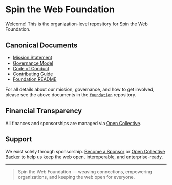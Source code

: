 
# Spin the Web Foundation

Welcome! This is the organization-level repository for Spin the Web Foundation.

## Canonical Documents

- [Mission Statement](../foundation/MISSION.md)
- [Governance Model](../foundation/GOVERNANCE.md)
- [Code of Conduct](../foundation/CODE_OF_CONDUCT.md)
- [Contributing Guide](../foundation/CONTRIBUTING.md)
- [Foundation README](../foundation/README.md)

For all details about our mission, governance, and how to get involved, please see the above documents in the [`foundation`](../foundation/) repository.

## Financial Transparency

All finances and sponsorships are managed via [Open Collective](https://opencollective.com/spintheweb).

## Support

We exist solely through sponsorship. [Become a Sponsor](https://github.com/sponsors/spintheweb) or [Open Collective Backer](https://opencollective.com/spintheweb) to help us keep the web open, interoperable, and enterprise-ready.

---

> Spin the Web Foundation — weaving connections, empowering organizations, and keeping the web open for everyone.

